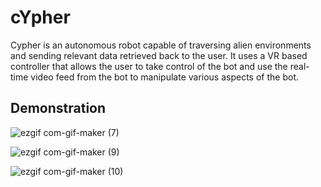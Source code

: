 # cYpher

Cypher is an autonomous robot capable of traversing alien environments and sending relevant data retrieved back to the user.
It uses a VR based controller that allows the user to take control of the bot and use the real-time video feed from the bot to manipulate various aspects of the bot.

## Demonstration

![ezgif com-gif-maker (7)](https://user-images.githubusercontent.com/36446402/114066930-dda6cd00-98b9-11eb-8a0f-457779c7e8b9.gif)

![ezgif com-gif-maker (9)](https://user-images.githubusercontent.com/36446402/114068713-d2ed3780-98bb-11eb-8bcc-e903f19b6c78.gif)

![ezgif com-gif-maker (10)](https://user-images.githubusercontent.com/36446402/114069573-c3bab980-98bc-11eb-8d57-fbd96549d16c.gif)
